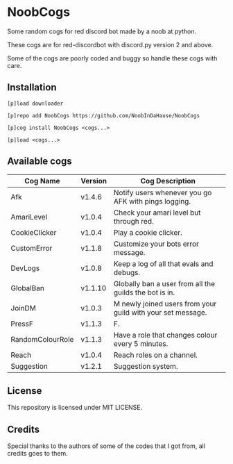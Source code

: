 # NoobCogs

Some random cogs for red discord bot made by a noob at python.

These cogs are for red-discordbot with discord.py version 2 and above.

Some of the cogs are poorly coded and buggy so handle these cogs with care.

## Installation

```
[p]load downloader

[p]repo add NoobCogs https://github.com/NoobInDaHause/NoobCogs

[p]cog install NoobCogs <cogs...>

[p]load <cogs...>
```

## Available cogs

| Cog Name         |  Version  | Cog Description                                             |
| ---------------- | --------- | ----------------------------------------------------------- |
| Afk              |  v1.4.6   | Notify users whenever you go AFK with pings logging.        |
| AmariLevel       |  v1.0.4   | Check your amari level but through red.                     |
| CookieClicker    |  v1.0.4   | Play a cookie clicker.                                      |
| CustomError      |  v1.1.8   | Customize your bots error message.                          |
| DevLogs          |  v1.0.8   | Keep a log of all that evals and debugs.                    |
| GlobalBan        |  v1.1.10  | Globally ban a user from all the guilds the bot is in.      |
| JoinDM           |  v1.0.3   | M newly joined users from your guild with your set message. |
| PressF           |  v1.1.3   | F.                                                          |
| RandomColourRole |  v1.1.3   | Have a role that changes colour every 5 minutes.            |
| Reach            |  v1.0.4   | Reach roles on a channel.                                   |
| Suggestion       |  v1.2.1   | Suggestion system.                                          |

## License

This repository is licensed under MIT LICENSE.

## Credits

Special thanks to the authors of some of the codes that I got from, all credits goes to them.
